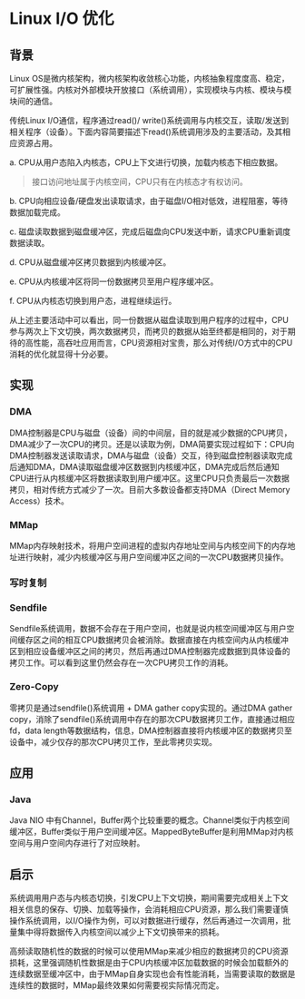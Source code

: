 # Linux I/O 优化

## 背景

Linux OS是微内核架构，微内核架构收敛核心功能，内核抽象程度度高、稳定，可扩展性强。内核对外部模块开放接口（系统调用），实现模块与内核、模块与模块间的通信。

传统Linux I/O通信，程序通过read()/ write()系统调用与内核交互，读取/发送到相关程序（设备）。下面内容简要描述下read()系统调用涉及的主要活动，及其相应资源占用。

a. CPU从用户态陷入内核态，CPU上下文进行切换，加载内核态下相应数据。

> 接口访问地址属于内核空间，CPU只有在内核态才有权访问。

b. CPU向相应设备/硬盘发出读取请求，由于磁盘I/O相对低效，进程阻塞，等待数据加载完成。

c. 磁盘读取数据到磁盘缓冲区，完成后磁盘向CPU发送中断，请求CPU重新调度数据读取。

d. CPU从磁盘缓冲区拷贝数据到内核缓冲区。

e. CPU从内核缓冲区将同一份数据拷贝至用户程序缓冲区。

f. CPU从内核态切换到用户态，进程继续运行。

从上述主要活动中可以看出，同一份数据从磁盘读取到用户程序的过程中，CPU参与两次上下文切换，两次数据拷贝，而拷贝的数据从始至终都是相同的，对于期待的高性能，高吞吐应用而言，CPU资源相对宝贵，那么对传统I/O方式中的CPU消耗的优化就显得十分必要。

## 实现

### DMA

DMA控制器是CPU与磁盘（设备）间的中间层，目的就是减少数据的CPU拷贝，DMA减少了一次CPU的拷贝。还是以读取为例，DMA简要实现过程如下：CPU向DMA控制器发送读取请求，DMA与磁盘（设备）交互，待到磁盘控制器读取完成后通知DMA，DMA读取磁盘缓冲区数据到内核缓冲区，DMA完成后然后通知CPU进行从内核缓冲区将数据读取到用户缓冲区。这里CPU只负责最后一次数据拷贝，相对传统方式减少了一次。目前大多数设备都支持DMA（Direct Memory Access）技术。

### MMap

MMap内存映射技术，将用户空间进程的虚拟内存地址空间与内核空间下的内存地址进行映射，减少内核缓冲区与用户空间缓冲区之间的一次CPU数据拷贝操作。

### 写时复制

### Sendfile

Sendfile系统调用，数据不会存在于用户空间，也就是说内核空间缓冲区与用户空间缓存区之间的相互CPU数据拷贝会被消除。数据直接在内核空间内从内核缓冲区到相应设备缓冲区之间的拷贝，然后再通过DMA控制器完成数据到具体设备的拷贝工作。可以看到这里仍然会存在一次CPU拷贝工作的消耗。

### Zero-Copy

零拷贝是通过sendfile()系统调用 + DMA gather copy实现的。通过DMA gather copy，消除了sendfile()系统调用中存在的那次CPU数据拷贝工作，直接通过相应fd，data length等数据结构，信息，DMA控制器直接将内核缓冲区的数据拷贝至设备中，减少仅存的那次CPU拷贝工作，至此零拷贝实现。

## 应用

### Java

Java NIO 中有Channel，Buffer两个比较重要的概念。Channel类似于内核空间缓冲区，Buffer类似于用户空间缓冲区。MappedByteBuffer是利用MMap对内核空间与用户空间内存进行了对应映射。

## 启示

系统调用用户态与内核态切换，引发CPU上下文切换，期间需要完成相关上下文相关信息的保存、切换、加载等操作，会消耗相应CPU资源，那么我们需要谨慎操作系统调用，以I/O操作为例，可以对数据进行缓存，然后再通过一次调用，批量集中得将数据传入内核空间以减少上下文切换带来的损耗。

高频读取随机性的数据的时候可以使用MMap来减少相应的数据拷贝的CPU资源损耗，这里强调随机性数据是由于CPU内核缓冲区加载数据的时候会加载额外的连续数据至缓冲区中，由于MMap自身实现也会有性能消耗，当需要读取的数据是连续性的数据时，MMap最终效果如何需要视实际情况而定。